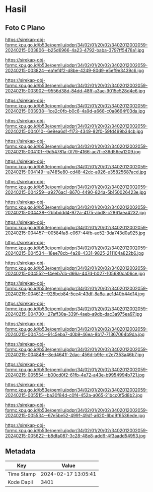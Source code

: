 # Hasil

## Foto C Plano

https://sirekap-obj-formc.kpu.go.id/b53e/pemilu/pdpr/34/02/01/20/02/3402012002059-20240215-003806--b25d6966-4a23-4792-baba-3797ff5478a1.jpg

https://sirekap-obj-formc.kpu.go.id/b53e/pemilu/pdpr/34/02/01/20/02/3402012002059-20240215-003824--ea1ef4f2-d8be-4249-80d9-e5ef9e3439c6.jpg

https://sirekap-obj-formc.kpu.go.id/b53e/pemilu/pdpr/34/02/01/20/02/3402012002059-20240215-003902--9556d38d-84dd-48ff-a3ae-9015e528d4e6.jpg

https://sirekap-obj-formc.kpu.go.id/b53e/pemilu/pdpr/34/02/01/20/02/3402012002059-20240215-003938--1ce2c0fb-b0c6-4a9d-a668-c0a8664f03da.jpg

https://sirekap-obj-formc.kpu.go.id/b53e/pemilu/pdpr/34/02/01/20/02/3402012002059-20240215-004010--6e9ea6d1-f173-4349-82f0-59fd499b34cb.jpg

https://sirekap-obj-formc.kpu.go.id/b53e/pemilu/pdpr/34/02/01/20/02/3402012002059-20240215-004101--9d54781a-0f79-4166-ac7f-e36d56ea1209.jpg

https://sirekap-obj-formc.kpu.go.id/b53e/pemilu/pdpr/34/02/01/20/02/3402012002059-20240215-004149--a7485e80-cd48-42dc-a926-e35825687acd.jpg

https://sirekap-obj-formc.kpu.go.id/b53e/pemilu/pdpr/34/02/01/20/02/3402012002059-20240215-004259--a9276ac1-8670-4490-824a-5b150026423e.jpg

https://sirekap-obj-formc.kpu.go.id/b53e/pemilu/pdpr/34/02/01/20/02/3402012002059-20240215-004438--2bbbddd4-972a-4175-abd8-c2861aea4232.jpg

https://sirekap-obj-formc.kpu.go.id/b53e/pemilu/pdpr/34/02/01/20/02/3402012002059-20240215-004457--00584fa8-c067-44fb-ae52-3da743d0a925.jpg

https://sirekap-obj-formc.kpu.go.id/b53e/pemilu/pdpr/34/02/01/20/02/3402012002059-20240215-004534--18ee78cb-4a28-4331-9825-211104a822b6.jpg

https://sirekap-obj-formc.kpu.go.id/b53e/pemilu/pdpr/34/02/01/20/02/3402012002059-20240215-004552--f4eeb7cb-d66a-447d-b027-105680ca06ce.jpg

https://sirekap-obj-formc.kpu.go.id/b53e/pemilu/pdpr/34/02/01/20/02/3402012002059-20240215-004612--928bcb84-5ce4-43df-8a8a-ae1d40b44d14.jpg

https://sirekap-obj-formc.kpu.go.id/b53e/pemilu/pdpr/34/02/01/20/02/3402012002059-20240215-004700--27aff30a-339f-4aeb-a9db-dac3a975ea97.jpg

https://sirekap-obj-formc.kpu.go.id/b53e/pemilu/pdpr/34/02/01/20/02/3402012002059-20240215-004744--91c5eba7-d0b9-46ea-8b17-71367064b9da.jpg

https://sirekap-obj-formc.kpu.go.id/b53e/pemilu/pdpr/34/02/01/20/02/3402012002059-20240215-004848--8ed4641f-2dac-456d-b9fe-c2e7353a46b7.jpg

https://sirekap-obj-formc.kpu.go.id/b53e/pemilu/pdpr/34/02/01/20/02/3402012002059-20240215-005554--b00cd0f2-61fb-4e72-a43e-b9954994b721.jpg

https://sirekap-obj-formc.kpu.go.id/b53e/pemilu/pdpr/34/02/01/20/02/3402012002059-20240215-005515--ba30f84d-c0f4-452a-a065-21bcc0f5d8b2.jpg

https://sirekap-obj-formc.kpu.go.id/b53e/pemilu/pdpr/34/02/01/20/02/3402012002059-20240215-005534--67e5be52-4991-49df-a620-6bd9f6536ede.jpg

https://sirekap-obj-formc.kpu.go.id/b53e/pemilu/pdpr/34/02/01/20/02/3402012002059-20240215-005622--b8dfa087-3c28-48e8-add6-4f3aadd54953.jpg


## Metadata

| Key        | Value               |
| ---------- | ------------------- |
| Time Stamp | 2024-02-17 13:05:41 |
| Kode Dapil | 3401                |



